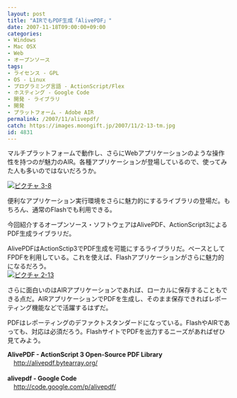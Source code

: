 ```yaml
---
layout: post
title: "AIRでもPDF生成「AlivePDF」"
date: 2007-11-18T09:00:00+09:00
categories:
- Windows
- Mac OSX
- Web
- オープンソース
tags: 
- ライセンス - GPL
- OS - Linux
- プログラミング言語 - ActionScript/Flex
- ホスティング - Google Code
- 開発 - ライブラリ
- 開発
- プラットフォーム - Adobe AIR
permalink: /2007/11/alivepdf/
catch: https://images.moongift.jp/2007/11/2-13-tm.jpg
id: 4831
---
```

マルチプラットフォームで動作し、さらにWebアプリケーションのような操作性を持つのが魅力のAIR。各種アプリケーションが登場しているので、使ってみた人も多いのではないだろうか。   
  
[![ピクチャ 3-8](https://images.moongift.jp/2007/11/3-8-tm.jpg)](https://images.moongift.jp/2007/11/3-8.png)  
  
便利なアプリケーション実行環境をさらに魅力的にするライブラリの登場だ。もちろん、通常のFlashでも利用できる。   
  
今回紹介するオープンソース・ソフトウェアはAlivePDF、ActionScript3によるPDF生成ライブラリだ。   
<!--more-->  
AlivePDFはActionSctip3でPDF生成を可能にするライブラリだ。ベースとしてFPDFを利用している。これを使えば、Flashアプリケーションがさらに魅力的になるだろう。   
[![ピクチャ 2-13](https://images.moongift.jp/2007/11/2-13-tm.jpg)](https://images.moongift.jp/2007/11/2-13.png)  
  
さらに面白いのはAIRアプリケーションであれば、ローカルに保存することもできる点だ。AIRアプリケーションでPDFを生成し、そのまま保存できればレポーティング機能などで活躍するはずだ。   
  
PDFはレポーティングのデファクトスタンダードになっている。FlashやAIRであっても、対応は必須だろう。FlashサイトでPDFを出力するニーズがあればぜひ見てみよう。   
  
**AlivePDF - ActionScript 3 Open-Source PDF Library**   
　[http://alivepdf.bytearray.org/   
](http://alivepdf.bytearray.org/)  
**alivepdf - Google Code**   
　[http://code.google.com/p/alivepdf/   
](http://code.google.com/p/alivepdf/)


